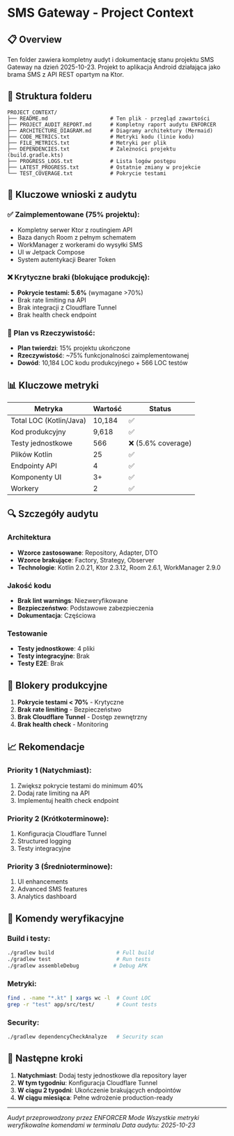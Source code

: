 # SMS Gateway - Project Context

## 📋 Overview

Ten folder zawiera kompletny audyt i dokumentację stanu projektu SMS Gateway na dzień 2025-10-23. Projekt to aplikacja Android działająca jako brama SMS z API REST opartym na Ktor.

## 📁 Struktura folderu

```
PROJECT_CONTEXT/
├── README.md                    # Ten plik - przegląd zawartości
├── PROJECT_AUDIT_REPORT.md      # Kompletny raport audytu ENFORCER
├── ARCHITECTURE_DIAGRAM.md      # Diagramy architektury (Mermaid)
├── CODE_METRICS.txt             # Metryki kodu (linie kodu)
├── FILE_METRICS.txt             # Metryki per plik
├── DEPENDENCIES.txt             # Zależności projektu (build.gradle.kts)
├── PROGRESS_LOGS.txt            # Lista logów postępu
├── LATEST_PROGRESS.txt          # Ostatnie zmiany w projekcie
└── TEST_COVERAGE.txt            # Pokrycie testami
```

## 🎯 Kluczowe wnioski z audytu

### ✅ Zaimplementowane (75% projektu):
- Kompletny serwer Ktor z routingiem API
- Baza danych Room z pełnym schematem
- WorkManager z workerami do wysyłki SMS
- UI w Jetpack Compose
- System autentykacji Bearer Token

### ❌ Krytyczne braki (blokujące produkcję):
- **Pokrycie testami: 5.6%** (wymagane >70%)
- Brak rate limiting na API
- Brak integracji z Cloudflare Tunnel
- Brak health check endpoint

### 🚊 Plan vs Rzeczywistość:
- **Plan twierdzi**: 15% projektu ukończone
- **Rzeczywistość**: ~75% funkcjonalności zaimplementowanej
- **Dowód**: 10,184 LOC kodu produkcyjnego + 566 LOC testów

## 📊 Kluczowe metryki

| Metryka | Wartość | Status |
|---------|---------|---------|
| Total LOC (Kotlin/Java) | 10,184 | ✅ |
| Kod produkcyjny | 9,618 | ✅ |
| Testy jednostkowe | 566 | ❌ (5.6% coverage) |
| Plików Kotlin | 25 | ✅ |
| Endpointy API | 4 | ✅ |
| Komponenty UI | 3+ | ✅ |
| Workery | 2 | ✅ |

## 🔍 Szczegóły audytu

### Architektura
- **Wzorce zastosowane**: Repository, Adapter, DTO
- **Wzorce brakujące**: Factory, Strategy, Observer
- **Technologie**: Kotlin 2.0.21, Ktor 2.3.12, Room 2.6.1, WorkManager 2.9.0

### Jakość kodu
- **Brak lint warnings**: Niezweryfikowane
- **Bezpieczeństwo**: Podstawowe zabezpieczenia
- **Dokumentacja**: Częściowa

### Testowanie
- **Testy jednostkowe**: 4 pliki
- **Testy integracyjne**: Brak
- **Testy E2E**: Brak

## 🚨 Blokery produkcyjne

1. **Pokrycie testami < 70%** - Krytyczne
2. **Brak rate limiting** - Bezpieczeństwo
3. **Brak Cloudflare Tunnel** - Dostęp zewnętrzny
4. **Brak health check** - Monitoring

## 📈 Rekomendacje

### Priority 1 (Natychmiast):
1. Zwiększ pokrycie testami do minimum 40%
2. Dodaj rate limiting na API
3. Implementuj health check endpoint

### Priority 2 (Krótkoterminowe):
1. Konfiguracja Cloudflare Tunnel
2. Structured logging
3. Testy integracyjne

### Priority 3 (Średnioterminowe):
1. UI enhancements
2. Advanced SMS features
3. Analytics dashboard

## 🔧 Komendy weryfikacyjne

### Build i testy:
```bash
./gradlew build                    # Full build
./gradlew test                     # Run tests
./gradlew assembleDebug           # Debug APK
```

### Metryki:
```bash
find . -name "*.kt" | xargs wc -l  # Count LOC
grep -r "test" app/src/test/       # Count tests
```

### Security:
```bash
./gradlew dependencyCheckAnalyze   # Security scan
```

## 📝 Następne kroki

1. **Natychmiast**: Dodaj testy jednostkowe dla repository layer
2. **W tym tygodniu**: Konfiguracja Cloudflare Tunnel
3. **W ciągu 2 tygodni**: Ukończenie brakujących endpointów
4. **W ciągu miesiąca**: Pełne wdrożenie production-ready

---

*Audyt przeprowadzony przez ENFORCER Mode*
*Wszystkie metryki weryfikowalne komendami w terminalu*
*Data audytu: 2025-10-23*